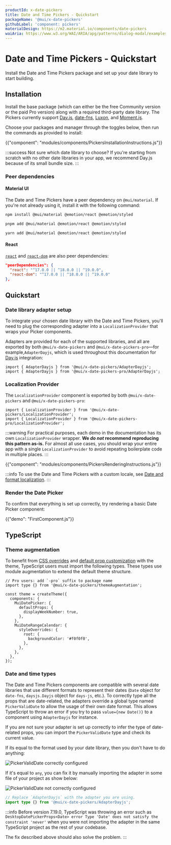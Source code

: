 ```yaml
---
productId: x-date-pickers
title: Date and Time Pickers - Quickstart
packageName: '@mui/x-date-pickers'
githubLabel: 'component: pickers'
materialDesign: https://m2.material.io/components/date-pickers
waiAria: https://www.w3.org/WAI/ARIA/apg/patterns/dialog-modal/examples/datepicker-dialog/
---
```


# Date and Time Pickers - Quickstart

<p class="description">Install the Date and Time Pickers package and set up your date library to start building.</p>

## Installation

Install the base package (which can either be the free Community version or the paid Pro version) along with a required third-party date library.
The Pickers currently support [Day.js](https://day.js.org/), [date-fns](https://date-fns.org/), [Luxon](https://moment.github.io/luxon/#/), and [Moment.js](https://momentjs.com/).

Choose your packages and manager through the toggles below, then run the commands as provided to install:

<!-- #default-branch-switch -->

{{"component": "modules/components/PickersInstallationInstructions.js"}}

:::success
Not sure which date library to choose?
If you're starting from scratch with no other date libraries in your app, we recommend Day.js because of its small bundle size.
:::

### Peer dependencies

#### Material UI

The Date and Time Pickers have a peer dependency on `@mui/material`.
If you're not already using it, install it with the following command:

<codeblock storageKey="package-manager">

```bash npm
npm install @mui/material @emotion/react @emotion/styled
```

```bash pnpm
pnpm add @mui/material @emotion/react @emotion/styled
```

```bash yarn
yarn add @mui/material @emotion/react @emotion/styled
```

</codeblock>

#### React

<!-- #react-peer-version -->

[`react`](https://www.npmjs.com/package/react) and [`react-dom`](https://www.npmjs.com/package/react-dom) are also peer dependencies:

```json
"peerDependencies": {
  "react": "^17.0.0 || ^18.0.0 || ^19.0.0",
  "react-dom": "^17.0.0 || ^18.0.0 || ^19.0.0"
},
```

## Quickstart

### Date library adapter setup

To integrate your chosen date library with the Date and Time Pickers, you'll need to plug the corresponding adapter into a `LocalizationProvider` that wraps your Picker components.

Adapters are provided for each of the supported libraries, and all are exported by both `@mui/x-date-pickers` and `@mui/x-date-pickers-pro`—for example,`AdapterDayjs`, which is used throughout this documentation for [Day.js](https://day.js.org/) integration:

```tsx
import { AdapterDayjs } from '@mui/x-date-pickers/AdapterDayjs';
import { AdapterDayjs } from '@mui/x-date-pickers-pro/AdapterDayjs';
```

### Localization Provider

The `LocalizationProvider` component is exported by both `@mui/x-date-pickers` and `@mui/x-date-pickers-pro`:

```tsx
import { LocalizationProvider } from '@mui/x-date-pickers/LocalizationProvider';
import { LocalizationProvider } from '@mui/x-date-pickers-pro/LocalizationProvider';
```

:::warning
For practical purposes, each demo in the documentation has its own `LocalizationProvider` wrapper.
**We _do not_ recommend reproducing this pattern as-is.**
For almost all use cases, you should wrap your entire app with a single `LocalizationProvider` to avoid repeating boilerplate code in multiple places.
:::

{{"component": "modules/components/PickersRenderingInstructions.js"}}

:::info
To use the Date and Time Pickers with a custom locale, see [Date and format localization](/x/react-date-pickers/adapters-locale/).
:::

### Render the Date Picker

To confirm that everything is set up correctly, try rendering a basic Date Picker component:

{{"demo": "FirstComponent.js"}}

## TypeScript

### Theme augmentation

To benefit from [CSS overrides](/material-ui/customization/theme-components/#theme-style-overrides) and [default prop customization](/material-ui/customization/theme-components/#theme-default-props) with the theme, TypeScript users must import the following types.
These types use module augmentation to extend the default theme structure.

```tsx
// Pro users: add `-pro` suffix to package name
import type {} from '@mui/x-date-pickers/themeAugmentation';

const theme = createTheme({
  components: {
    MuiDatePicker: {
      defaultProps: {
        displayWeekNumber: true,
      },
    },
    MuiDateRangeCalendar: {
      styleOverrides: {
        root: {
          backgroundColor: '#f0f0f0',
        },
      },
    },
  },
});
```

### Date and time types

The Date and Time Pickers components are compatible with several date libraries
that use different formats to represent their dates
(`Date` object for `date-fns`, `daysjs.Dayjs` object for `days-js`, etc.).
To correctly type all the props that are date-related, the adapters override a global type named `PickerValidDate`
to allow the usage of their own date format.
This allows TypeScript to throw an error if you try to pass `value={new Date()}` to a component using `AdapterDayjs` for instance.

If you are not sure your adapter is set up correctly to infer the type of date-related props, you can import the `PickerValidDate` type and check its current value.

If its equal to the format used by your date library, then you don't have to do anything:

<img src="/static/x/date-pickers/picker-valid-date-configured.png" alt="PickerValidDate correctly configured" />

If it's equal to `any`, you can fix it by manually importing the adapter in some file of your project as show below:

<img src="/static/x/date-pickers/picker-valid-date-not-configured.png" alt="PickerValidDate not correctly configured" />

```ts
// Replace `AdapterDayjs` with the adapter you are using.
import type {} from '@mui/x-date-pickers/AdapterDayjs';
```

:::info
Before version 7.19.0, TypeScript was throwing an error such as `DesktopDatePickerProps<Date> error Type 'Date' does not satisfy the constraint 'never'`
when you were not importing the adapter in the same TypeScript project as the rest of your codebase.

The fix described above should also solve the problem.
:::
